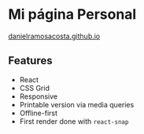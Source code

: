 # Mi página Personal

[danielramosacosta.github.io](https://danielramosacosta.github.io)

## Features

- React
- CSS Grid
- Responsive
- Printable version via media queries
- Offline-first
- First render done with `react-snap`
